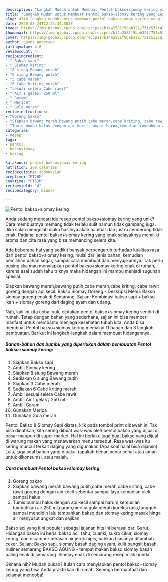 ```yaml
---
description: "Langkah Mudah untuk Membuat Pentol bakso+siomay kering yang Lezat"
title: "Langkah Mudah untuk Membuat Pentol bakso+siomay kering yang Lezat"
slug: 4746-langkah-mudah-untuk-membuat-pentol-baksosiomay-kering-yang-lezat
date: 2020-08-24T22:46:34.583Z
image: https://img-global.cpcdn.com/recipes/b14a2581f9bab321/751x532cq70/pentol-baksosiomay-kering-foto-resep-utama.jpg
thumbnail: https://img-global.cpcdn.com/recipes/b14a2581f9bab321/751x532cq70/pentol-baksosiomay-kering-foto-resep-utama.jpg
cover: https://img-global.cpcdn.com/recipes/b14a2581f9bab321/751x532cq70/pentol-baksosiomay-kering-foto-resep-utama.jpg
author: Leona Anderson
ratingvalue: 4.6
reviewcount: 4
recipeingredient:
- " Bakso sapi"
- " Siomay kering"
- "8 siung Bawang merah"
- "6 siung Bawang putih"
- "3 Cabe merah"
- "6 Cabe kriting merah"
- "sesuai selera Cabe rawit"
- " Air 1 gelas  250 ml"
- " Garam"
- " Merica"
- " Gula merah"
recipeinstructions:
- "Goreng bakso"
- "Siapkan bawang merah,bawang putih,cabe merah,cabe kriting, cabe rawit goreng dengan api kecil sebentar sampai layu.kemudian ulek sampai halus"
- "Tumis bumbu halus dengan api kecil sampai harum,kemudian tambahkan air 250 ml,garam,merica,gula merah koreksi rasa,tungguh sampai mendidih lalu tambahkan bakso dan siomay kering masak hinga air menyusut angkat dan sajikan"
categories:
- Resep
tags:
- pentol
- baksosiomay
- kering

katakunci: pentol baksosiomay kering 
nutrition: 208 calories
recipecuisine: Indonesian
preptime: "PT26M"
cooktime: "PT53M"
recipeyield: "4"
recipecategory: Dinner

---
```



![Pentol bakso+siomay kering](https://img-global.cpcdn.com/recipes/b14a2581f9bab321/751x532cq70/pentol-baksosiomay-kering-foto-resep-utama.jpg)

Anda sedang mencari ide resep pentol bakso+siomay kering yang unik? Cara membuatnya memang tidak terlalu sulit namun tidak gampang juga. Jika salah mengolah maka hasilnya akan hambar dan justru cenderung tidak enak. Padahal pentol bakso+siomay kering yang enak selayaknya memiliki aroma dan cita rasa yang bisa memancing selera kita.

Ada beberapa hal yang sedikit banyak berpengaruh terhadap kualitas rasa dari pentol bakso+siomay kering, mulai dari jenis bahan, kemudian pemilihan bahan segar, sampai cara membuat dan menyajikannya. Tak perlu pusing jika mau menyiapkan pentol bakso+siomay kering enak di rumah, karena asal sudah tahu triknya maka hidangan ini mampu menjadi suguhan spesial.

Siapkan bawang merah,bawang putih,cabe merah,cabe kriting, cabe rawit goreng dengan api kecil. Bakso Siomay Goreng - Deskripsi Menu: Bakso siomay goreng enak di Semarang. Sajian: Kombinasi bakso sapi + bakso ikan + siomay goreng dari daging ayam dan udang.


Nah, kali ini kita coba, yuk, ciptakan pentol bakso+siomay kering sendiri di rumah. Tetap dengan bahan yang sederhana, sajian ini bisa memberi manfaat untuk membantu menjaga kesehatan tubuh kita. Anda bisa membuat Pentol bakso+siomay kering memakai 11 bahan dan 3 langkah pembuatan. Berikut ini langkah-langkah dalam membuat hidangannya.

<!--inarticleads1-->

##### Bahan-bahan dan bumbu yang diperlukan dalam pembuatan Pentol bakso+siomay kering:

1. Siapkan  Bakso sapi
1. Ambil  Siomay kering
1. Siapkan 8 siung Bawang merah
1. Sediakan 6 siung Bawang putih
1. Siapkan 3 Cabe merah
1. Sediakan 6 Cabe kriting merah
1. Ambil sesuai selera Cabe rawit
1. Ambil  Air 1 gelas / 250 ml
1. Ambil  Garam
1. Gunakan  Merica
1. Gunakan  Gula merah


Pentol Bakso &amp; Siomay Sapi diatas, klik pada tombol print dibawah ini Tak bisa dinafikan, kita sering dibuat was-was oleh pentol bakso yang dijual di pasar maupun di super market. Hal ini berlaku juga buat bakso yang dijual di warung makan yang menawarkan menu tersebut. Rasa was-was itu sering muncul terkait daging yang digunakan (Apa soal halal bisa dijamin). Lalu, juga soal bahan yang dipakai (apakah benar-benar sehat atau aman untuk dikonsumsi, atau malah. 

<!--inarticleads2-->

##### Cara membuat Pentol bakso+siomay kering:

1. Goreng bakso
1. Siapkan bawang merah,bawang putih,cabe merah,cabe kriting, cabe rawit goreng dengan api kecil sebentar sampai layu.kemudian ulek sampai halus
1. Tumis bumbu halus dengan api kecil sampai harum,kemudian tambahkan air 250 ml,garam,merica,gula merah koreksi rasa,tungguh sampai mendidih lalu tambahkan bakso dan siomay kering masak hinga air menyusut angkat dan sajikan


Bakso aci yang kini populer sebagai jajanan hits ini berasal dari Garut. Hidangan bakso ini berisi bakso aci, tahu, cuanki, sukro cikur, siomay kering, dan dicampur perasan air jeruk nipis, bahkan biasanya ditambah ceker. Sajian: Bakso sapi, siomay basah daging ayam, kulit pangsit basah. Kuliner semarang BAKSO AGUNG - tempat makan bakso siomay basah paling enak di semarang. Siomay enak di semarang resep milik bunda. 

Gimana nih? Mudah bukan? Itulah cara menyiapkan pentol bakso+siomay kering yang bisa Anda praktikkan di rumah. Semoga bermanfaat dan selamat mencoba!
